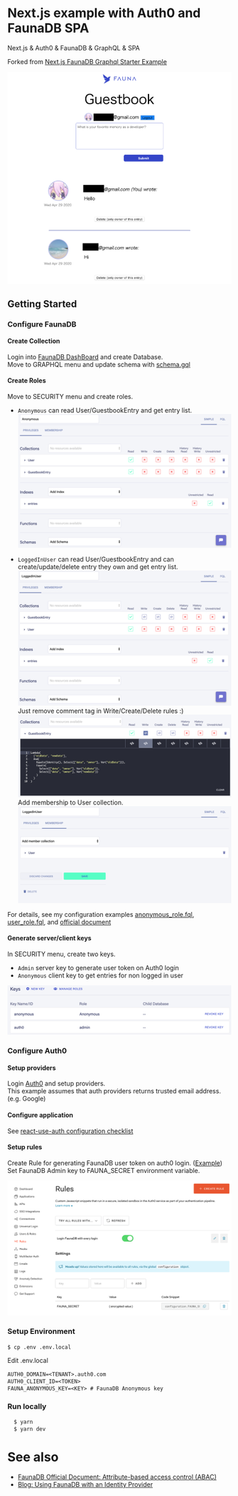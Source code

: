 # Next.js example with Auth0 and FaunaDB SPA
Next.js & Auth0 & FaunaDB & GraphQL & SPA


Forked from [Next.js FaunaDB Graphql Starter Example](https://github.com/zeit/next.js/tree/canary/examples/with-graphql-faunadb)

![Demo SS](resources/demo_ss.png)

## Getting Started
### Configure FaunaDB
#### Create Collection
Login into [FaunaDB DashBoard](https://dashboard.fauna.com/) and create Database.  
Move to GRAPHQL menu and update schema with [schema.gql](./resources/fauna/schema.gql)

#### Create Roles
Move to SECURITY menu and create roles.

- ``Anonymous`` can read User/GuestbookEntry and get entry list.
![Anonymous Role](resources/fauna/anonymous_role_ss.png)

- ``LoggedInUser`` can read User/GuestbookEntry and can create/update/delete entry they own and get entry list.
![User Role](resources/fauna/user_role_ss1.png)
Just remove comment tag in Write/Create/Delete rules :)  
![User Role](resources/fauna/user_role_ss2.png)
Add membership to User collection.
![User Role](resources/fauna/user_role_ss3.png)


For details, see my configuration examples [anonymous_role.fql](resources/fauna/anonymous_role.fql), [user_role.fql](resources/fauna/user_role.fql), and [official document](https://docs.fauna.com/fauna/current/tutorials/authentication/abac)

#### Generate server/client keys
In SECURITY menu, create two keys.

- ```Admin``` server key to generate user token on Auth0 login
- ```Anonymous``` client key to get entries for non logged in user 

![Keys](resources/fauna/keys.png)

### Configure Auth0
#### Setup providers
Login [Auth0](https://manage.auth0.com/dashboard/) and setup providers.  
This example assumes that auth providers returns trusted email address. (e.g. Google)  

#### Configure application
See [react-use-auth configuration checklist](https://github.com/Swizec/useAuth#checklist-for-configuring-auth0)

#### Setup rules
Create Rule for generating FaunaDB user token on auth0 login. ([Example](resources/auth0/login-fauna-on-login-auth0.js))  
Set FaunaDB Admin key to FAUNA_SECRET environment variable.

![Auth0 Rule](resources/auth0/auth0_ss.png)

### Setup Environment
```
$ cp .env .env.local
```
Edit .env.local

```
AUTH0_DOMAIN=<TENANT>.auth0.com
AUTH0_CLIENT_ID=<TOKEN> 
FAUNA_ANONYMOUS_KEY=<KEY> # FaunaDB Anonymous key
```

### Run locally
```
  $ yarn
  $ yarn dev
```

# See also
- [FaunaDB Official Document: Attribute-based access control (ABAC)](https://docs.fauna.com/fauna/current/tutorials/authentication/abac)
- [Blog: Using FaunaDB with an Identity Provider](https://www.felix-gehring.de/articles/2020/01/28/using-faunadb-with-an-identity-provider/)